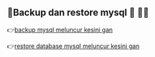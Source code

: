 ## 🚀Backup dan restore mysql 🚀 🧑‍💻

👉[backup mysql meluncur kesini gan](https://github.com/agilsaputra/backup_restore_mysql/tree/master/backupmysql)


👉[restore database mysql meluncur kesini gan](https://github.com/agilsaputra/backup_restore_mysql/tree/master/restoremysql)
